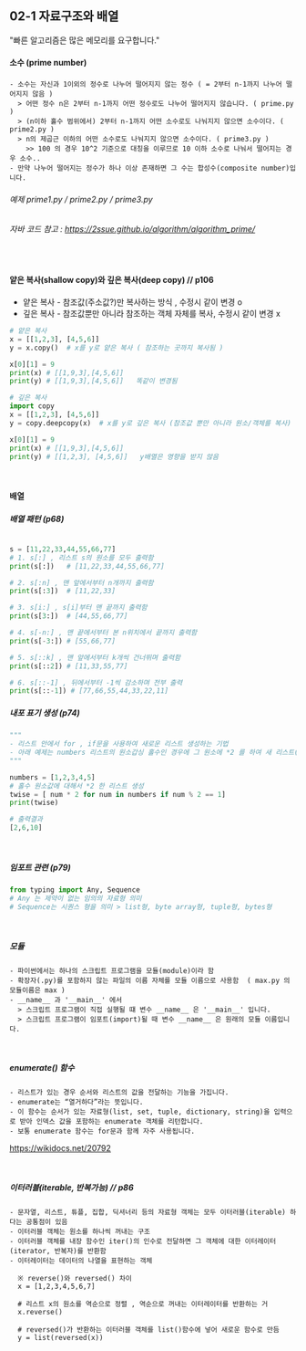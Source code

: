 ## 02-1 자료구조와 배열 

"빠른 알고리즘은 많은 메모리를 요구합니다."

#### 소수 (prime number)
```
- 소수는 자신과 1이외의 정수로 나누어 떨어지지 않는 정수 ( = 2부터 n-1까지 나누어 떨어지지 않음 )
  > 어떤 정수 n은 2부터 n-1까지 어떤 정수로도 나누어 떨어지지 않습니다. ( prime.py )
  > (n이하 홀수 범위에서) 2부터 n-1까지 어떤 소수로도 나눠지지 않으면 소수이다. ( prime2.py )
  > n의 제곱근 이하의 어떤 소수로도 나눠지지 않으면 소수이다. ( prime3.py )
    >> 100 의 경우 10^2 기준으로 대칭을 이루므로 10 이하 소수로 나눠서 떨어지는 경우 소수..
- 만약 나누어 떨어지는 정수가 하나 이상 존재하면 그 수는 합성수(composite number)입니다. 
```
###### 예제 prime1.py / prime2.py / prime3.py
###### 자바 코드 참고 : https://2ssue.github.io/algorithm/algorithm_prime/

<br/>

#### 얕은 복사(shallow copy)와 깊은 복사(deep copy)  // p106 
+ 얕은 복사 - 참조값(주소값?)만 복사하는 방식 , 수정시 같이 변경 o
+ 깊은 복사 - 참조값뿐만 아니라 참조하는 객체 자체를 복사, 수정시 같이 변경 x 
```python
# 얕은 복사 
x = [[1,2,3], [4,5,6]]
y = x.copy()  # x를 y로 얕은 복사 ( 참조하는 곳까지 복사됨 )

x[0][1] = 9
print(x) # [[1,9,3],[4,5,6]]
print(y) # [[1,9,3],[4,5,6]]   똑같이 변경됨 

# 깊은 복사 
import copy
x = [[1,2,3], [4,5,6]]
y = copy.deepcopy(x)  # x를 y로 깊은 복사 (참조값 뿐만 아니라 원소/객체를 복사)

x[0][1] = 9
print(x) # [[1,9,3],[4,5,6]]
print(y) # [[1,2,3], [4,5,6]]   y배열은 영향을 받지 않음 

```

<br/>

#### 배열 



##### 배열 패턴 (p68) 
```python

s = [11,22,33,44,55,66,77]
# 1. s[:] , 리스트 s의 원소를 모두 출력함 
print(s[:])   # [11,22,33,44,55,66,77]

# 2. s[:n] , 맨 앞에서부터 n개까지 출력함 
print(s[:3])  # [11,22,33]

# 3. s[i:] , s[i]부터 맨 끝까지 출력함
print(s[3:])  # [44,55,66,77]

# 4. s[-n:] , 맨 끝에서부터 본 n위치에서 끝까지 출력함 
print(s[-3:]) # [55,66,77]

# 5. s[::k] , 맨 앞에서부터 k개씩 건너뛰며 출력함 
print(s[::2]) # [11,33,55,77]

# 6. s[::-1] , 뒤에서부터 -1씩 감소하며 전부 출력 
print(s[::-1]) # [77,66,55,44,33,22,11]

```

##### 내포 표기 생성 (p74)
```python
"""
- 리스트 안에서 for , if문을 사용하여 새로운 리스트 생성하는 기법
- 아래 예제는 numbers 리스트의 원소갑싱 홀수인 경우에 그 원소에 *2 를 하여 새 리스트(twise)를 생성한 예입니다. 
"""

numbers = [1,2,3,4,5]
# 홀수 원소값에 대해서 *2 한 리스트 생성
twise = [ num * 2 for num in numbers if num % 2 == 1] 
print(twise)

# 출력결과
[2,6,10]
```

<br/>

##### 임포트 관련 (p79)
```python
from typing import Any, Sequence 
# Any 는 제약이 없는 임의의 자료형 의미 
# Sequence는 시퀀스 형을 의미 > list형, byte array형, tuple형, bytes형
```

<br/>

##### 모듈 
```
- 파이썬에서는 하나의 스크립트 프로그램을 모듈(module)이라 함 
- 확장자(.py)를 포함하지 않는 파일의 이름 자체를 모듈 이름으로 사용함  ( max.py 의 모듈이름은 max )
- __name__ 과 '__main__' 에서 
  > 스크립트 프로그램이 직접 실행될 떄 변수 __name__ 은 '__main__' 입니다.
  > 스크립트 프로그램이 임포트(import)될 때 변수 __name__ 은 원래의 모듈 이름입니다.
```

<br/>

##### enumerate() 함수
```
- 리스트가 있는 경우 순서와 리스트의 값을 전달하는 기능을 가집니다.
- enumerate는 “열거하다”라는 뜻입니다.
- 이 함수는 순서가 있는 자료형(list, set, tuple, dictionary, string)을 입력으로 받아 인덱스 값을 포함하는 enumerate 객체를 리턴합니다.
- 보통 enumerate 함수는 for문과 함께 자주 사용됩니다.
```
https://wikidocs.net/20792

<br/>

##### 이터러블(iterable, 반복가능) // p86
```
- 문자열, 리스트, 튜플, 집합, 딕셔너리 등의 자료형 객체는 모두 이터러블(iterable) 하다는 공통점이 있음
- 이터러블 객체는 원소를 하나씩 꺼내는 구조
- 이터러블 객체를 내장 함수인 iter()의 인수로 전달하면 그 객체에 대한 이터레이터(iterator, 반복자)를 반환함 
- 이터레이터는 데이터의 나열을 표현하는 객체

  ※ reverse()와 reversed() 차이 
  x = [1,2,3,4,5,6,7]
  
  # 리스트 x의 원소를 역순으로 정렬 , 역순으로 꺼내는 이터레이터를 반환하는 거
  x.reverse()  
 
  # reversed()가 반환하는 이터러블 객체를 list()함수에 넣어 새로운 함수로 만듬
  y = list(reversed(x)) 

```